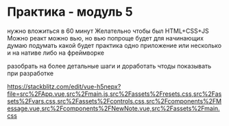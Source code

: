 # Практика - модуль 5

нужно вложиться в 60 минут
Желательно чтобы был HTML+CSS+JS
Можно реакт можно вью, но вью попроще будет для начинающих думаю
подумать какой будет практика
одно приложение или несколько и на нативе либо на фреймворке

разобрать на более детальные шаги и доработать чтоды показывать при разработке

https://stackblitz.com/edit/vue-h5nepx?file=src%2FApp.vue,src%2Fmain.js,src%2Fassets%2Fresets.css,src%2Fassets%2Fvars.css,src%2Fassets%2Fcontrols.css,src%2Fcomponents%2FMessage.vue,src%2Fcomponents%2FNewNote.vue,src%2Fassets%2Fmain.css



